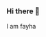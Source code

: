 ### Hi there 👋
I am fayha

<!--
**fatimafayha/fatimafayha** is a ✨ _special_ ✨ repository because its `README.md` (this file) appears on your GitHub profile.

Here are some ideas to get you started:

- 🔭 I’m a junior looking for opportunities in the field of web development

-->
